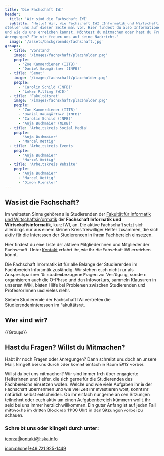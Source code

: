 ```yaml
---
title: 'Die Fachschaft IWI'
header:
  title: 'Wir sind die Fachschaft IWI'
  subtitle: 'Hallo! Wir, die Fachschaft IWI (Informatik und Wirtschaftsinformatik),
stellen uns auf dieser Seite mal vor. Hier findest du also Informationen zu uns
und wie du uns erreichen kannst. Möchtest du mitmachen oder hast du Fragen und
Anregungen? Für wir freuen uns auf deine Nachricht.'
  image: '/assets/backgrounds/fachschaft.jpg'
groups:
  - title: 'Vorstand'
    image: '/images/fachschaft/placeholder.png'
    people:
      - 'Zoe Kammerdiener (IITB)'
      - 'Daniel Baumgärtner (INFB)'
  - title: 'Senat'
    image: '/images/fachschaft/placeholder.png'
    people:
      - 'Carolin Schild (INFB)'
      - 'Lukas Rilling (WIB)'
  - title: 'Fakultätsrat'
    image: '/images/fachschaft/placeholder.png'
    people:
      - 'Zoe Kammerdiener (IITB)'
      - 'Daniel Baumgärtner (INFB)'
      - 'Carolin Schild (INFB)'
      - 'Anja Buchmaier (MIKB)'
  - title: 'Arbeitskreis Social Media'
    people:
      - 'Anja Buchmaier'
      - 'Marcel Rettig'
  - title: 'Arbeitskreis Events'
    people:
      - 'Anja Buchmaier'
      - 'Marcel Rettig'
  - title: 'Arbeitskreis Website'
    people:
      - 'Anja Buchmaier'
      - 'Marcel Rettig'
      - 'Simon Kienzler'
---
```

## Was ist die Fachschaft?

Im weitesten Sinne gehören alle Studierenden der
[Fakultät für Informatik und Wirtschaftsinformatik](https://www.hs-karlsruhe.de/fk-iwi/)
der **Fachschaft Informatik und Wirtschaftsinformatik**, kurz IWI, an. Die aktive
Fachschaft setzt sich allerdings nur aus einem kleinen Kreis freiwilliger Helfer
zusammen, die sich aktiv für die Interessen der Studierenden in ihrem
Fachbereich einsetzen.

Hier findest du eine Liste der aktiven Mitgliederinnen und Mitglieder der
Fachschaft. Unter [Kontakt](kontakt) erfahrt ihr, wie ihr die Fahschaft IWI
erreichen könnt.

Die Fachschaft Informatik ist für alle Belange der Studierenden im Fachbereich
Inforamtik zuständig. Wir stehen euch nicht nur als Ansprechpartner für
studienbezogene Fragen zur Verfügung, sondern organisieren auch die O-Phase und
den Infovorkurs, sammeln Klausuren in unserem Wiki, bieten Hilfe bei Problemen
zwischen Studierenden und ProfessorInnen und vieles mehr.

Sieben Studierende der Fachschaft IWI vertreten die Studierendeninteressen im
Fakultätsrat.

## Wer sind wir?

{{Groups}}

## Hast du Fragen? Willst du Mitmachen?

Habt ihr noch Fragen oder Anregungen? Dann schreibt uns doch an unsere Mail,
klingelt bei uns durch oder kommt einfach in Raum E013 vorbei.

Willst du bei uns mitmachen? Wir sind immer froh über engagierte Helferinnen und
Helfer, die sich gerne für die Studierenden des Fachbereichs einsetzen wollen.
Welche und wie viele Aufgaben ihr in der Fachschaft übernehmen und wie viel Zeit
ihr investieren wollt, könnt ihr natürlich selbst entscheiden. Ob ihr einfach
nur gerne an den Sitzungen teilnehmt oder euch aktiv um einen Aufgabenbereich
kümmern wollt, ihr seid bei uns immer herzlich willkommen. Ein guter Anfang ist
auf jeden Fall mittwochs im dritten Block (ab 11:30 Uhr) in den Sitzungen vorbei
zu schauen.

### Schreibt uns oder klingelt durch unter:

[icon:at|kontakt@hska.info](mailto:kontakt@hska.info)

[icon:phone|+49 721 925-1449](tel:+497219251449)
